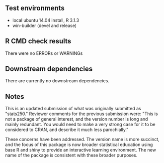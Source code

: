 ## Test environments
* local ubuntu 14.04 install, R 3.1.3
* win-builder (devel and release)

## R CMD check results
There were no ERRORs or WARNINGs

## Downstream dependencies
There are currently no downstream dependencies.

## Notes 
This is an updated submission of what was originally submitted as "stats250." Reviewer comments for the previous submission were: "This is not a package of general interest, and the version number is long and mainly redundant. You would need to make a very strong case for it to be considered to CRAN, and describe it much less parochially."

These concerns have been addressed. The version name is more succinct, and the focus of this package is now broader statistical education using base R and shiny to provide an interactive learning environment. The new name of the package is consistent with these broader purposes.